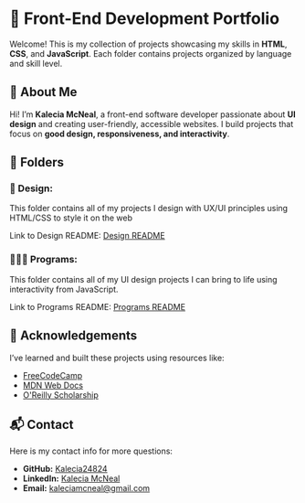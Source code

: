 # 🌸 Front-End Development Portfolio
Welcome! This is my collection of projects showcasing my skills in **HTML**, **CSS**, and **JavaScript**. Each folder contains projects organized by language and skill level.

## 📖 About Me
Hi! I’m **Kalecia McNeal**, a front-end software developer passionate about **UI design** and creating user-friendly, accessible websites. I build projects that focus on **good design, responsiveness, and interactivity**.

## 📂 Folders

### 🎨 Design: 
This folder contains all of my projects I design with UX/UI principles using HTML/CSS to style it on the web

Link to Design README: [Design README](./UI-Portfolio/Design/README.md "My UI Design README")

### 👩🏽‍💻 Programs:
This folder contains all of my UI design projects I can bring to life using interactivity from JavaScript. 

Link to Programs README: [Programs README](./UI-Portfolio/Programs/README.md "My Programs README")

## 🙏 Acknowledgements
I’ve learned and built these projects using resources like:
- [FreeCodeCamp](https://www.freecodecamp.org/)
- [MDN Web Docs](https://developer.mozilla.org/)
- [O'Reilly Scholarship]()

## 📬 Contact
Here is my contact info for more questions:
- **GitHub:** [Kalecia24824](https://github.com/Kalecia24824/Front-End-Portfolio)
- **LinkedIn:** [Kalecia McNeal](https://linkedin.com/in/kalecia-mcneal)
- **Email:** [kaleciamcneal@gmail.com](mailto:kaleciamcneal@gmail.com)
